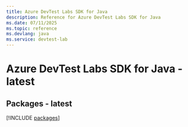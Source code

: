 ```yaml
---
title: Azure DevTest Labs SDK for Java
description: Reference for Azure DevTest Labs SDK for Java
ms.date: 07/11/2025
ms.topic: reference
ms.devlang: java
ms.service: devtest-lab
---
```

# Azure DevTest Labs SDK for Java - latest
## Packages - latest
[!INCLUDE [packages](devtest-labs-index.md)]